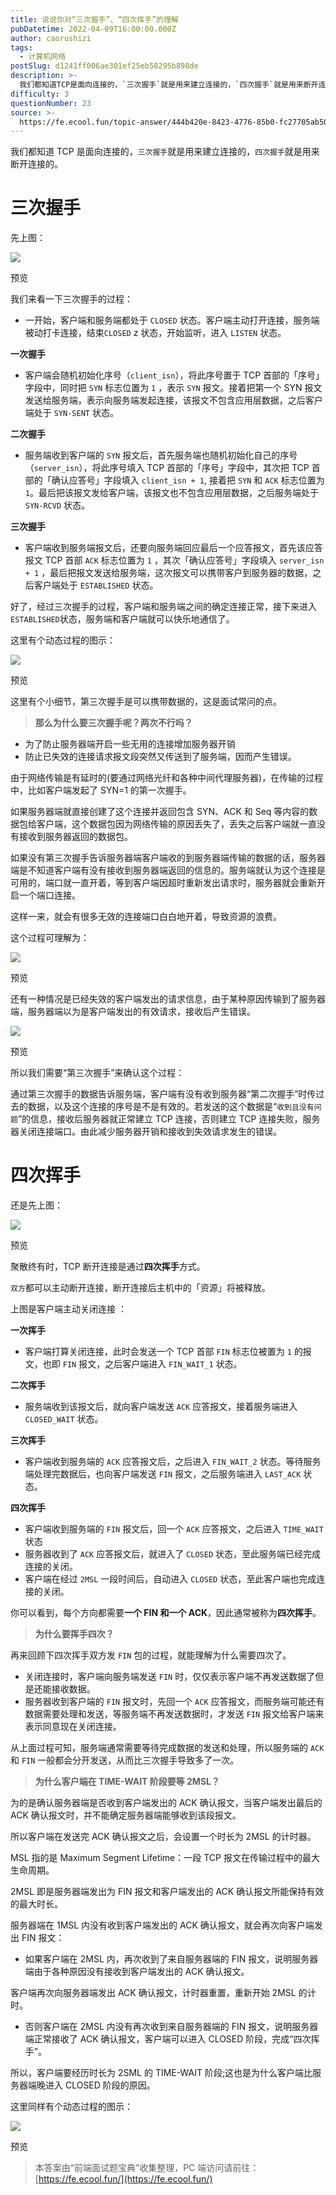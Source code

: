 ```yaml
---
title: 说说你对“三次握手”、“四次挥手”的理解
pubDatetime: 2022-04-09T16:00:00.000Z
author: caorushizi
tags:
  - 计算机网络
postSlug: d1241ff006ae301ef25eb58295b898de
description: >-
  我们都知道TCP是面向连接的，`三次握手`就是用来建立连接的，`四次握手`就是用来断开连接的。三次握手====先上图：![](https://p3-juejin.byteimg.com/tos-cn-
difficulty: 3
questionNumber: 23
source: >-
  https://fe.ecool.fun/topic-answer/444b420e-8423-4776-85b0-fc27705ab507?orderBy=updateTime&order=desc&tagId=16
---
```


我们都知道 TCP 是面向连接的，`三次握手`就是用来建立连接的，`四次握手`就是用来断开连接的。

# 三次握手

先上图：

![](https://p3-juejin.byteimg.com/tos-cn-i-k3u1fbpfcp/f0273720170a42d9887b4aaba58035da~tplv-k3u1fbpfcp-zoom-1.image)

预览

我们来看一下三次握手的过程：

- 一开始，客户端和服务端都处于 `CLOSED` 状态。客户端主动打开连接，服务端被动打卡连接，结束`CLOSED` z 状态，开始监听，进入 `LISTEN` 状态。

**一次握手**

- 客户端会随机初始化序号（`client_isn`），将此序号置于 TCP 首部的「序号」字段中，同时把 `SYN` 标志位置为 `1` ，表示 `SYN` 报文。接着把第一个 SYN 报文发送给服务端，表示向服务端发起连接，该报文不包含应用层数据，之后客户端处于 `SYN-SENT` 状态。

**二次握手**

- 服务端收到客户端的 `SYN` 报文后，首先服务端也随机初始化自己的序号（`server_isn`），将此序号填入 TCP 首部的「序号」字段中，其次把 TCP 首部的「确认应答号」字段填入 `client_isn + 1`, 接着把 `SYN` 和 `ACK` 标志位置为 `1`。最后把该报文发给客户端，该报文也不包含应用层数据，之后服务端处于 `SYN-RCVD` 状态。

**三次握手**

- 客户端收到服务端报文后，还要向服务端回应最后一个应答报文，首先该应答报文 TCP 首部 `ACK` 标志位置为 `1` ，其次「确认应答号」字段填入 `server_isn + 1` ，最后把报文发送给服务端，这次报文可以携带客户到服务器的数据，之后客户端处于 `ESTABLISHED` 状态。

好了，经过三次握手的过程，客户端和服务端之间的确定连接正常，接下来进入`ESTABLISHED`状态，服务端和客户端就可以快乐地通信了。

这里有个动态过程的图示：

![](https://p3-juejin.byteimg.com/tos-cn-i-k3u1fbpfcp/d9b637ad47394ae286a51971b7d1567e~tplv-k3u1fbpfcp-zoom-1.image)

预览

这里有个小细节，第三次握手是可以携带数据的，这是面试常问的点。

> **那么为什么要三次握手呢？两次不行吗？**

- 为了防止服务器端开启一些无用的连接增加服务器开销
- 防止已失效的连接请求报文段突然又传送到了服务端，因而产生错误。

由于网络传输是有延时的(要通过网络光纤和各种中间代理服务器)，在传输的过程中，比如客户端发起了 SYN=1 的第一次握手。

如果服务器端就直接创建了这个连接并返回包含 SYN、ACK 和 Seq 等内容的数据包给客户端，这个数据包因为网络传输的原因丢失了，丢失之后客户端就一直没有接收到服务器返回的数据包。

如果没有第三次握手告诉服务器端客户端收的到服务器端传输的数据的话，服务器端是不知道客户端有没有接收到服务器端返回的信息的。服务端就认为这个连接是可用的，端口就一直开着，等到客户端因超时重新发出请求时，服务器就会重新开启一个端口连接。

这样一来，就会有很多无效的连接端口白白地开着，导致资源的浪费。

这个过程可理解为：

![](https://p3-juejin.byteimg.com/tos-cn-i-k3u1fbpfcp/eb39cfdf399c421aa1698fcff641be98~tplv-k3u1fbpfcp-zoom-1.image)

预览

还有一种情况是已经失效的客户端发出的请求信息，由于某种原因传输到了服务器端，服务器端以为是客户端发出的有效请求，接收后产生错误。

![](https://p3-juejin.byteimg.com/tos-cn-i-k3u1fbpfcp/defd894c70c24c3aadb0aad77d648105~tplv-k3u1fbpfcp-zoom-1.image)

预览

所以我们需要“第三次握手”来确认这个过程：

通过第三次握手的数据告诉服务端，客户端有没有收到服务器“第二次握手”时传过去的数据，以及这个连接的序号是不是有效的。若发送的这个数据是“`收到且没有问题`”的信息，接收后服务器就正常建立 TCP 连接，否则建立 TCP 连接失败，服务器关闭连接端口。由此减少服务器开销和接收到失效请求发生的错误。

# 四次挥手

还是先上图：

![](https://p3-juejin.byteimg.com/tos-cn-i-k3u1fbpfcp/0e0aa33202914929aef538432fece844~tplv-k3u1fbpfcp-zoom-1.image)

预览

聚散终有时，TCP 断开连接是通过**四次挥手**方式。

`双方`都可以主动断开连接，断开连接后主机中的「资源」将被释放。

上图是客户端主动关闭连接 ：

**一次挥手**

- 客户端打算关闭连接，此时会发送一个 TCP 首部 `FIN` 标志位被置为 `1` 的报文，也即 `FIN` 报文，之后客户端进入 `FIN_WAIT_1` 状态。

**二次挥手**

- 服务端收到该报文后，就向客户端发送 `ACK` 应答报文，接着服务端进入 `CLOSED_WAIT` 状态。

**三次挥手**

- 客户端收到服务端的 `ACK` 应答报文后，之后进入 `FIN_WAIT_2` 状态。等待服务端处理完数据后，也向客户端发送 `FIN` 报文，之后服务端进入 `LAST_ACK` 状态。

**四次挥手**

- 客户端收到服务端的 `FIN` 报文后，回一个 `ACK` 应答报文，之后进入 `TIME_WAIT` 状态
- 服务器收到了 `ACK` 应答报文后，就进入了 `CLOSED` 状态，至此服务端已经完成连接的关闭。
- 客户端在经过 `2MSL` 一段时间后，自动进入 `CLOSED` 状态，至此客户端也完成连接的关闭。

你可以看到，每个方向都需要**一个 FIN 和一个 ACK**，因此通常被称为**四次挥手**。

> **为什么要挥手四次？**

再来回顾下四次挥手双方发 `FIN` 包的过程，就能理解为什么需要四次了。

- 关闭连接时，客户端向服务端发送 `FIN` 时，仅仅表示客户端不再发送数据了但是还能接收数据。
- 服务器收到客户端的 `FIN` 报文时，先回一个 `ACK` 应答报文，而服务端可能还有数据需要处理和发送，等服务端不再发送数据时，才发送 `FIN` 报文给客户端来表示同意现在关闭连接。

从上面过程可知，服务端通常需要等待完成数据的发送和处理，所以服务端的 `ACK` 和 `FIN` 一般都会分开发送，从而比三次握手导致多了一次。

> **为什么客户端在 TIME-WAIT 阶段要等 2MSL？**

为的是确认服务器端是否收到客户端发出的 ACK 确认报文，当客户端发出最后的 ACK 确认报文时，并不能确定服务器端能够收到该段报文。

所以客户端在发送完 ACK 确认报文之后，会设置一个时长为 2MSL 的计时器。

MSL 指的是 Maximum Segment Lifetime：一段 TCP 报文在传输过程中的最大生命周期。

2MSL 即是服务器端发出为 FIN 报文和客户端发出的 ACK 确认报文所能保持有效的最大时长。

服务器端在 1MSL 内没有收到客户端发出的 ACK 确认报文，就会再次向客户端发出 FIN 报文：

- 如果客户端在 2MSL 内，再次收到了来自服务器端的 FIN 报文，说明服务器端由于各种原因没有接收到客户端发出的 ACK 确认报文。

客户端再次向服务器端发出 ACK 确认报文，计时器重置，重新开始 2MSL 的计时。

- 否则客户端在 2MSL 内没有再次收到来自服务器端的 FIN 报文，说明服务器端正常接收了 ACK 确认报文，客户端可以进入 CLOSED 阶段，完成“四次挥手”。

所以，客户端要经历时长为 2SML 的 TIME-WAIT 阶段;这也是为什么客户端比服务器端晚进入 CLOSED 阶段的原因。

这里同样有个动态过程的图示：

![](https://p3-juejin.byteimg.com/tos-cn-i-k3u1fbpfcp/290fd6de63004c7396029b6d861bfe39~tplv-k3u1fbpfcp-zoom-1.image)

预览

> 本答案由“前端面试题宝典”收集整理，PC 端访问请前往： [https://fe.ecool.fun/](https://fe.ecool.fun/)
